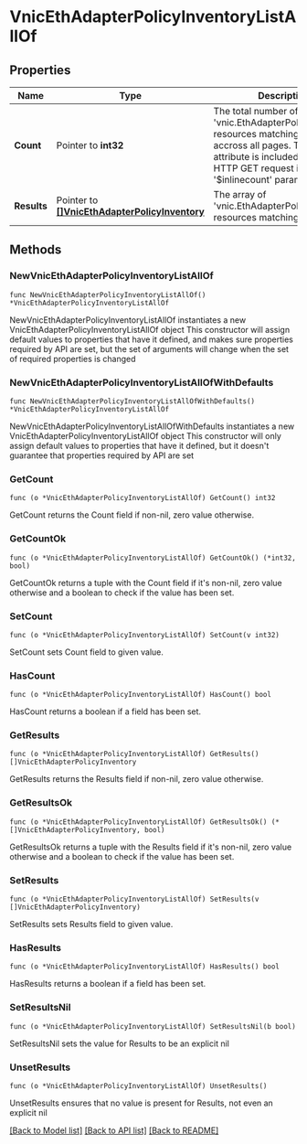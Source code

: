 # VnicEthAdapterPolicyInventoryListAllOf

## Properties

Name | Type | Description | Notes
------------ | ------------- | ------------- | -------------
**Count** | Pointer to **int32** | The total number of &#39;vnic.EthAdapterPolicyInventory&#39; resources matching the request, accross all pages. The &#39;Count&#39; attribute is included when the HTTP GET request includes the &#39;$inlinecount&#39; parameter. | [optional] 
**Results** | Pointer to [**[]VnicEthAdapterPolicyInventory**](VnicEthAdapterPolicyInventory.md) | The array of &#39;vnic.EthAdapterPolicyInventory&#39; resources matching the request. | [optional] 

## Methods

### NewVnicEthAdapterPolicyInventoryListAllOf

`func NewVnicEthAdapterPolicyInventoryListAllOf() *VnicEthAdapterPolicyInventoryListAllOf`

NewVnicEthAdapterPolicyInventoryListAllOf instantiates a new VnicEthAdapterPolicyInventoryListAllOf object
This constructor will assign default values to properties that have it defined,
and makes sure properties required by API are set, but the set of arguments
will change when the set of required properties is changed

### NewVnicEthAdapterPolicyInventoryListAllOfWithDefaults

`func NewVnicEthAdapterPolicyInventoryListAllOfWithDefaults() *VnicEthAdapterPolicyInventoryListAllOf`

NewVnicEthAdapterPolicyInventoryListAllOfWithDefaults instantiates a new VnicEthAdapterPolicyInventoryListAllOf object
This constructor will only assign default values to properties that have it defined,
but it doesn't guarantee that properties required by API are set

### GetCount

`func (o *VnicEthAdapterPolicyInventoryListAllOf) GetCount() int32`

GetCount returns the Count field if non-nil, zero value otherwise.

### GetCountOk

`func (o *VnicEthAdapterPolicyInventoryListAllOf) GetCountOk() (*int32, bool)`

GetCountOk returns a tuple with the Count field if it's non-nil, zero value otherwise
and a boolean to check if the value has been set.

### SetCount

`func (o *VnicEthAdapterPolicyInventoryListAllOf) SetCount(v int32)`

SetCount sets Count field to given value.

### HasCount

`func (o *VnicEthAdapterPolicyInventoryListAllOf) HasCount() bool`

HasCount returns a boolean if a field has been set.

### GetResults

`func (o *VnicEthAdapterPolicyInventoryListAllOf) GetResults() []VnicEthAdapterPolicyInventory`

GetResults returns the Results field if non-nil, zero value otherwise.

### GetResultsOk

`func (o *VnicEthAdapterPolicyInventoryListAllOf) GetResultsOk() (*[]VnicEthAdapterPolicyInventory, bool)`

GetResultsOk returns a tuple with the Results field if it's non-nil, zero value otherwise
and a boolean to check if the value has been set.

### SetResults

`func (o *VnicEthAdapterPolicyInventoryListAllOf) SetResults(v []VnicEthAdapterPolicyInventory)`

SetResults sets Results field to given value.

### HasResults

`func (o *VnicEthAdapterPolicyInventoryListAllOf) HasResults() bool`

HasResults returns a boolean if a field has been set.

### SetResultsNil

`func (o *VnicEthAdapterPolicyInventoryListAllOf) SetResultsNil(b bool)`

 SetResultsNil sets the value for Results to be an explicit nil

### UnsetResults
`func (o *VnicEthAdapterPolicyInventoryListAllOf) UnsetResults()`

UnsetResults ensures that no value is present for Results, not even an explicit nil

[[Back to Model list]](../README.md#documentation-for-models) [[Back to API list]](../README.md#documentation-for-api-endpoints) [[Back to README]](../README.md)


